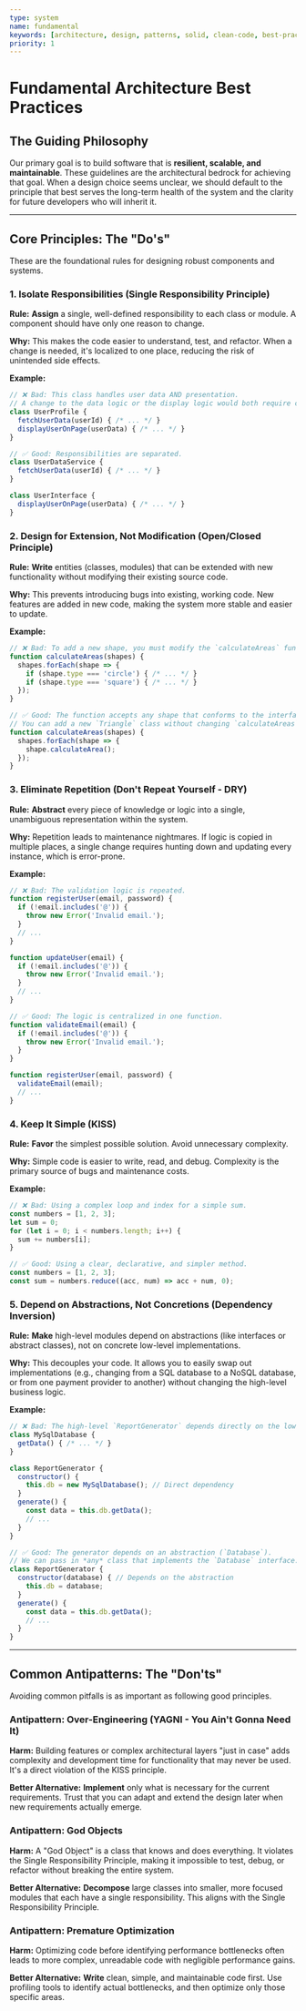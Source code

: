 ```yaml
---
type: system
name: fundamental
keywords: [architecture, design, patterns, solid, clean-code, best-practices, fundamentals]
priority: 1
---
```


# Fundamental Architecture Best Practices

## **The Guiding Philosophy**

Our primary goal is to build software that is **resilient, scalable, and maintainable**. These guidelines are the architectural bedrock for achieving that goal. When a design choice seems unclear, we should default to the principle that best serves the long-term health of the system and the clarity for future developers who will inherit it.

---

## **Core Principles: The "Do's"**

These are the foundational rules for designing robust components and systems.

### **1. Isolate Responsibilities (Single Responsibility Principle)**

**Rule:** **Assign** a single, well-defined responsibility to each class or module. A component should have only one reason to change.

**Why:** This makes the code easier to understand, test, and refactor. When a change is needed, it's localized to one place, reducing the risk of unintended side effects.

**Example:**

```javascript
// ❌ Bad: This class handles user data AND presentation.
// A change to the data logic or the display logic would both require changing this class.
class UserProfile {
  fetchUserData(userId) { /* ... */ }
  displayUserOnPage(userData) { /* ... */ }
}

// ✅ Good: Responsibilities are separated.
class UserDataService {
  fetchUserData(userId) { /* ... */ }
}

class UserInterface {
  displayUserOnPage(userData) { /* ... */ }
}
```

### **2. Design for Extension, Not Modification (Open/Closed Principle)**

**Rule:** **Write** entities (classes, modules) that can be extended with new functionality without modifying their existing source code.

**Why:** This prevents introducing bugs into existing, working code. New features are added in new code, making the system more stable and easier to update.

**Example:**

```javascript
// ❌ Bad: To add a new shape, you must modify the `calculateAreas` function.
function calculateAreas(shapes) {
  shapes.forEach(shape => {
    if (shape.type === 'circle') { /* ... */ }
    if (shape.type === 'square') { /* ... */ }
  });
}

// ✅ Good: The function accepts any shape that conforms to the interface.
// You can add a new `Triangle` class without changing `calculateAreas`.
function calculateAreas(shapes) {
  shapes.forEach(shape => {
    shape.calculateArea();
  });
}
```

### **3. Eliminate Repetition (Don't Repeat Yourself - DRY)**

**Rule:** **Abstract** every piece of knowledge or logic into a single, unambiguous representation within the system.

**Why:** Repetition leads to maintenance nightmares. If logic is copied in multiple places, a single change requires hunting down and updating every instance, which is error-prone.

**Example:**

```javascript
// ❌ Bad: The validation logic is repeated.
function registerUser(email, password) {
  if (!email.includes('@')) {
    throw new Error('Invalid email.');
  }
  // ...
}

function updateUser(email) {
  if (!email.includes('@')) {
    throw new Error('Invalid email.');
  }
  // ...
}

// ✅ Good: The logic is centralized in one function.
function validateEmail(email) {
  if (!email.includes('@')) {
    throw new Error('Invalid email.');
  }
}

function registerUser(email, password) {
  validateEmail(email);
  // ...
}
```

### **4. Keep It Simple (KISS)**

**Rule:** **Favor** the simplest possible solution. Avoid unnecessary complexity.

**Why:** Simple code is easier to write, read, and debug. Complexity is the primary source of bugs and maintenance costs.

**Example:**

```javascript
// ❌ Bad: Using a complex loop and index for a simple sum.
const numbers = [1, 2, 3];
let sum = 0;
for (let i = 0; i < numbers.length; i++) {
  sum += numbers[i];
}

// ✅ Good: Using a clear, declarative, and simpler method.
const numbers = [1, 2, 3];
const sum = numbers.reduce((acc, num) => acc + num, 0);
```

### **5. Depend on Abstractions, Not Concretions (Dependency Inversion)**

**Rule:** **Make** high-level modules depend on abstractions (like interfaces or abstract classes), not on concrete low-level implementations.

**Why:** This decouples your code. It allows you to easily swap out implementations (e.g., changing from a SQL database to a NoSQL database, or from one payment provider to another) without changing the high-level business logic.

**Example:**

```javascript
// ❌ Bad: The high-level `ReportGenerator` depends directly on the low-level `MySqlDatabase`.
class MySqlDatabase {
  getData() { /* ... */ }
}

class ReportGenerator {
  constructor() {
    this.db = new MySqlDatabase(); // Direct dependency
  }
  generate() {
    const data = this.db.getData();
    // ...
  }
}

// ✅ Good: The generator depends on an abstraction (`Database`).
// We can pass in *any* class that implements the `Database` interface.
class ReportGenerator {
  constructor(database) { // Depends on the abstraction
    this.db = database;
  }
  generate() {
    const data = this.db.getData();
    // ...
  }
}
```

---

## **Common Antipatterns: The "Don'ts"**

Avoiding common pitfalls is as important as following good principles.

### **Antipattern: Over-Engineering (YAGNI - You Ain't Gonna Need It)**

**Harm:** Building features or complex architectural layers "just in case" adds complexity and development time for functionality that may never be used. It's a direct violation of the KISS principle.

**Better Alternative:** **Implement** only what is necessary for the current requirements. Trust that you can adapt and extend the design later when new requirements actually emerge.

### **Antipattern: God Objects**

**Harm:** A "God Object" is a class that knows and does everything. It violates the Single Responsibility Principle, making it impossible to test, debug, or refactor without breaking the entire system.

**Better Alternative:** **Decompose** large classes into smaller, more focused modules that each have a single responsibility. This aligns with the Single Responsibility Principle.

### **Antipattern: Premature Optimization**

**Harm:** Optimizing code before identifying performance bottlenecks often leads to more complex, unreadable code with negligible performance gains.

**Better Alternative:** **Write** clean, simple, and maintainable code first. Use profiling tools to identify actual bottlenecks, and then optimize only those specific areas.